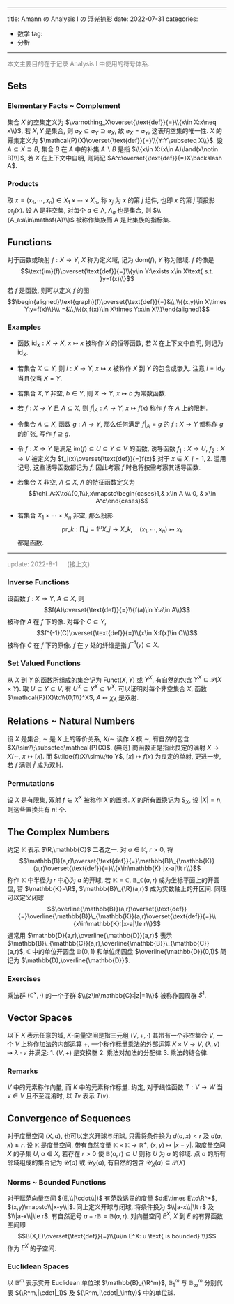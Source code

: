 
---
title: Amann の Analysis I の 浮光掠影
date: 2022-07-31
categories:
  - 数学
tag:
  - 分析
---

<span style="color: grey;">本文主要目的在于记录 Analysis I 中使用的符号体系. </span>

## Sets

### Elementary Facts ~ Complement
集合 $X$ 的空集定义为 $\varnothing_X\overset{\text{def}}{=}\\{x\in X:x\neq x\\}$, 若 $X,Y$ 是集合, 则 $\varnothing_X\subseteq\varnothing_Y\supseteq\varnothing_X$, 故 $\varnothing_X=\varnothing_Y$, 这表明空集的唯一性. $X$ 的幂集定义为 $\mathcal{P}(X)\overset{\text{def}}{=}\\{Y:Y\subseteq X\\}$. 设 $A\subseteq X\supseteq B$, 集合 $B$ 在 $A$ 中的补集 $A\backslash B$ 是指 $\\{x\in X:(x\in A)\land(x\notin B)\\}$, 若 $X$ 在上下文中自明, 则简记 $A^c\overset{\text{def}}{=}X\backslash A$.

### Products
取 $x=(x_1,\cdots,x_n)\in X_1\times\cdots\times X_n$, 称 $x_j$ 为 $x$ 的第 $j$ 组件, 也即 $x$ 的第 $j$ 项投影 $\text{pr}_j(x)$. 设 $\mathsf{A}$ 是非空集, 对每个 $a\in\mathsf{A}$, $A_a$ 也是集合, 则 $\\{A_a:a\in\mathsf{A}\\}$ 被称作集族而 $\mathsf{A}$ 是此集族的指标集.

## Functions
对于函数或映射 $f:X\to Y$, $X$ 称为定义域, 记为 $\text{dom}(f)$, $Y$ 称为陪域. $f$ 的像是 $$\text{im}(f)\overset{\text{def}}{=}\\{y\in Y:\exists x\in X\text{ s.t. }y=f(x)\\}$$ 若 $f$ 是函数, 则可以定义 $f$ 的图 $$\begin{aligned}\text{graph}(f)\overset{\text{def}}{=}&\\,\\{(x,y)\in X\times Y:y=f(x)\\}\\\ =&\\,\\{(x,f(x))\in X\times Y:x\in X\\}\end{aligned}$$

### Examples
- 函数 $\text{id}_X:X\to X$, $x\mapsto x$ 被称作 $X$ 的恒等函数, 若 $X$ 在上下文中自明, 则记为 $\text{id}_X$.

- 若集合 $X\subseteq Y$, 则 $i:X\to Y$, $x\mapsto x$ 被称作 $X$ 到 $Y$ 的包含或嵌入. 注意 $i=\text{id}_X$ 当且仅当 $X=Y$.

- 若集合 $X,Y$ 非空, $b\in Y$, 则 $X\to Y$, $x\mapsto b$ 为常数函数.

- 若 $f:X\to Y$ 且 $A\subseteq X$, 则 $f|_A:A\to Y$, $x\mapsto f(x)$ 称作 $f$ 在 $A$ 上的限制.

- 令集合 $A\subseteq X$, 函数 $g:A\to Y$, 那么任何满足 $f|_A=g$ 的 $f:X\to Y$ 都称作 $g$ 的扩张, 写作 $f\supseteq g$.

- 令 $f:X\to Y$ 是满足 $\text{im}(f)\subseteq U\subseteq Y\subseteq V$ 的函数, 诱导函数 $f_1:X\to U$, $f_2:X\to V$ 被定义为 $f_j(x)\overset{\text{def}}{=}f(x)$ 对于 $x\in X$, $j=1,2$. 滥用记号, 这些诱导函数都记为 $f$, 因此考察 $f$ 时也将按需考察其诱导函数.

- 若集合 $X$ 非空, $A\subseteq X$, $A$ 的特征函数定义为 $$\chi_A:X\to\\{0,1\\},x\mapsto\begin{cases}1,& x\in A \\\ 0, & x\in A^c\end{cases}$$

- 若集合 $X_1\times\cdots\times X_n$ 非空, 那么投影 $$\text{pr}\_k:\prod\_{j=1}^nX\_j\to X\_k,\quad (x_1,\cdots,x_n)\mapsto x_k$$ 都是函数.

---

<span style="color: grey;">update: 2022-8-1 &emsp; (接上文)</span>

### Inverse Functions

设函数 $f:X\to Y$, $A\subseteq X$, 则 $$f(A)\overset{\text{def}}{=}\\{f(a)\in Y:a\in A\\}$$ 被称作 $A$ 在 $f$ 下的像. 对每个 $C\subseteq Y$, $$f^{-1}(C)\overset{\text{def}}{=}\\{x\in X:f(x)\in C\\}$$ 被称作 $C$ 在 $f$ 下的原像. $f$ 在 $y$ 处的纤维是指 $f^{-1}(y)\subseteq X$.

### Set Valued Functions

从 $X$ 到 $Y$ 的函数所组成的集合记为 $\text{Funct}(X,Y)$ 或 $Y^X$, 有自然的包含 $Y^X\subseteq\mathcal{P}(X\times Y)$. 取 $U\subseteq Y\subseteq V$, 有 $U^X\subseteq Y^X\subseteq V^X$. 可以证明对每个非空集合 $X$, 函数 $\mathcal{P}(X)\to\\{0,1\\}^X$, $A\mapsto\chi_A$ 是双射.

## Relations ~ Natural Numbers

设 $X$ 是集合, $\sim$ 是 $X$ 上的等价关系, $X/\sim$ 读作 $X$ 模 $\sim$, 有自然的包含 $X/\sim\\;\subseteq\mathcal{P}(X)$. (典范) 商函数正是指此良定的满射 $X\to X/\sim$, $x\mapsto[x]$. 而 $\tilde{f}:X/\sim\\;\to Y$, $[x]\mapsto f(x)$ 为良定的单射, 更进一步, 若 $f$ 满则 $\tilde{f}$ 成为双射.

### Permutations
设 $X$ 是有限集, 双射 $f\in X^X$ 被称作 $X$ 的置换. $X$ 的所有置换记为 $\mathsf{S}_X$, 设 $|X|=n$, 则这些置换共有 $n!$ 个. 

## The Complex Numbers

约定 $\mathbb{K}$ 表示 $\R,\mathbb{C}$ 二者之一. 对 $a\in\mathbb{K}$, $r\gt0$, 将 $$\mathbb{B}(a,r)\overset{\text{def}}{=}\mathbb{B}\_{\mathbb{K}}(a,r)\overset{\text{def}}{=}\\{x\in\mathbb{K}:|x-a|\lt r\\}$$ 称作 $\mathbb{K}$ 中半径为 $r$ 中心为 $a$ 的开球, 若 $\mathbb{K}=\mathbb{C}$, $\mathbb{B}\_{\mathbb{C}}(a,r)$ 成为坐标平面上的开圆盘, 若 $\mathbb{K}=\R$, $\mathbb{B}\_{\R}(a,r)$ 成为实数轴上的开区间. 同理可以定义闭球 $$\overline{\mathbb{B}}(a,r)\overset{\text{def}}{=}\overline{\mathbb{B}}\_{\mathbb{K}}(a,r)\overset{\text{def}}{=}\\{x\in\mathbb{K}:|x-a|\le r\\}$$ 通常用 $\mathbb{D}(a,r),\overline{\mathbb{D}}(a,r)$ 表示 $\mathbb{B}\_{\mathbb{C}}(a,r),\overline{\mathbb{B}}\_{\mathbb{C}}(a,r)$, $\mathbb{C}$ 中的单位开圆盘 $\mathbb{D}(0,1)$ 和单位闭圆盘 $\overline{\mathbb{D}}(0,1)$ 简记为 $\mathbb{D},\overline{\mathbb{D}}$. 

### Exercises
乘法群 $(\mathbb{C}^\times,\cdot)$ 的一个子群 $\\{z\in\mathbb{C}:|z|=1\\}$ 被称作圆周群 $S^1$.

## Vector Spaces

以下 $K$ 表示任意的域, $K$-向量空间是指三元组 $(V,+,\cdot)$ 其带有一个非空集合 $V$, 一个 $V$ 上称作加法的内部运算 $+$, 一个称作标量乘法的外部运算 $K\times V\to V$, $(\lambda,v)\mapsto\lambda\cdot v$ 并满足: 1. $(V,+)$ 是交换群 2. 乘法对加法的分配律 3. 乘法的结合律.

### Remarks
$V$ 中的元素称作向量, 而 $K$ 中的元素称作标量. 约定, 对于线性函数 $T:V\to W$ 当 $v\in V$ 且不至混淆时, 以 $Tv$ 表示 $T(v)$.

## Convergence of Sequences

对于度量空间 $(X,d)$, 也可以定义开球与闭球, 只需将条件换为 $d(a,x)\lt r$ 及 $d(a,x)\le r$. 设 $\mathbb{K}$ 是度量空间, 带有自然度量 $\mathbb{K}\times\mathbb{K}\to\mathbb{R}^+$, $(x,y)\mapsto|x-y|$. 取度量空间 $X$ 的子集 $U$, $a\in X$, 若存在 $r\gt0$ 使 $\mathbb{B}(a,r)\subseteq U$ 则称 $U$ 为 $a$ 的邻域. 点 $a$ 的所有邻域组成的集合记为 $\mathcal{U}(a)$ 或 $\mathcal{U}_X(a)$, 有自然的包含 $\mathcal{U}_X(a)\subseteq\mathcal{P}(X)$

### Norms ~ Bounded Functions
对于赋范向量空间 $(E,\\|\cdot\\|)$ 有范数诱导的度量 $d:E\times E\to\R^+$, $(x,y)\mapsto\\|x-y\\|$. 同上定义开球与闭球, 将条件换为 $\\|a-x\\|\lt r$ 及 $\\|a-x\\|\le r$. 有自然记号 $a+r\mathbb{B}=\mathbb{B}(a,r)$. 对向量空间 $E^X$, $X$ 到 $E$ 的有界函数空间即 $$B(X,E)\overset{\text{def}}{=}\\{u\in E^X: u \text{ is bounded} \\}$$ 作为 $E^X$ 的子空间.

### Euclidean Spaces
以 $\mathbb{B}^m$ 表示实开 Euclidean 单位球 $\mathbb{B}_{\R^m}$, $\mathbb{B}_1^m$ 与 $\mathbb{B}_\infty^m$ 分别代表 $(\R^m,|\cdot|_1)$ 及 $(\R^m,|\cdot|_\infty)$ 中的单位球.